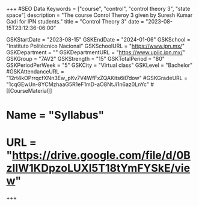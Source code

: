 +++
#SEO Data
Keywords = ["course", "control", "control theory 3", "state space"]
description = "The course Conrol Theroy 3 given by Suresh Kumar Gadi for IPN students."
title = "Control Theory 3"
date = "2023-08-15T23:12:36-06:00"

GSKStartDate = "2023-08-15"
GSKEndDate = "2024-01-06"
GSKSchool = "Instituto Politécnico Nacional"
GSKSchoolURL = "https://www.ipn.mx/"
GSKDepartment = ""
GSKDepartmentURL = "https://www.upiic.ipn.mx/"
GSKGroup = "7AV2"
GSKStrength = "15"
GSKTotalPeriod = "80"
GSKPeriodPerWeek = "5"
GSKCity = "Virtual class"
GSKLevel = "Bachelor"
#GSKAttendanceURL = "12rt4kOPrrqcfXNn3Ew_pKv7V4WfFxZQAKits6iI7dow"
#GSKGradeURL = "1cqGEwUn-8YCMzhaaG5R1eF1mD-aO8NtJi1n6az0LnYc"
#[[CourseMaterial]]
#    Name = "Syllabus"
#    URL = "https://drive.google.com/file/d/0BzllW1KDpzoLUXl5T18tYmFYSkE/view"

+++